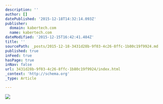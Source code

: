 ```yaml
---
description: ''
author: []
datePublished: '2015-12-18T14:32:14.093Z'
publisher:
  domain: kabertech.com
  name: kabertech.com
dateModified: '2015-12-15T16:42:41.484Z'
title: ''
sourcePath: _posts/2015-12-18-3431d28b-9f03-4c26-8ffc-1b80c19f9924.md
published: true
inFeed: true
hasPage: true
inNav: false
url: 3431d28b-9f03-4c26-8ffc-1b80c19f9924/index.html
_context: 'http://schema.org'
_type: Article

---
```

![](http://kabertech.com/assets/img/design-axe-green.png)